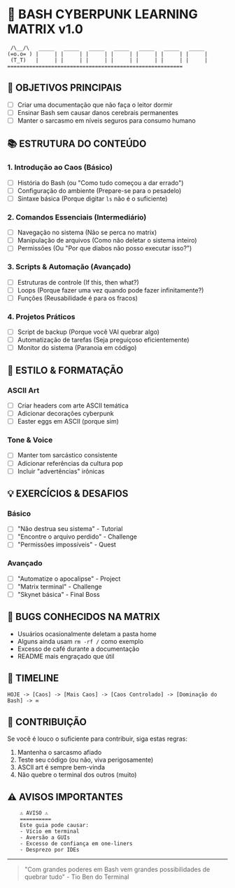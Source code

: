 # 🤖 BASH CYBERPUNK LEARNING MATRIX v1.0
                                                                                
     /\__/\   _____   _____   _____   _____   _____   _____   _____          
    (=o.o= ) |     | |     | |     | |     | |     | |     | |     |         
     (T_T)   |     | |     | |     | |     | |     | |     | |     |         
    ========================================================              

## 🎯 OBJETIVOS PRINCIPAIS

- [ ] Criar uma documentação que não faça o leitor dormir
- [ ] Ensinar Bash sem causar danos cerebrais permanentes
- [ ] Manter o sarcasmo em níveis seguros para consumo humano

## 📚 ESTRUTURA DO CONTEÚDO

### 1. Introdução ao Caos (Básico)
- [ ] História do Bash (ou "Como tudo começou a dar errado")
- [ ] Configuração do ambiente (Prepare-se para o pesadelo)
- [ ] Sintaxe básica (Porque digitar `ls` não é o suficiente)

### 2. Comandos Essenciais (Intermediário)
- [ ] Navegação no sistema (Não se perca no matrix)
- [ ] Manipulação de arquivos (Como não deletar o sistema inteiro)
- [ ] Permissões (Ou "Por que diabos não posso executar isso?")

### 3. Scripts & Automação (Avançado)
- [ ] Estruturas de controle (If this, then what?)
- [ ] Loops (Porque fazer uma vez quando pode fazer infinitamente?)
- [ ] Funções (Reusabilidade é para os fracos)

### 4. Projetos Práticos
- [ ] Script de backup (Porque você VAI quebrar algo)
- [ ] Automatização de tarefas (Seja preguiçoso eficientemente)
- [ ] Monitor do sistema (Paranoia em código)

## 🎨 ESTILO & FORMATAÇÃO

### ASCII Art
- [ ] Criar headers com arte ASCII temática
- [ ] Adicionar decorações cyberpunk
- [ ] Easter eggs em ASCII (porque sim)

### Tone & Voice
- [ ] Manter tom sarcástico consistente
- [ ] Adicionar referências da cultura pop
- [ ] Incluir "advertências" irônicas

## 💡 EXERCÍCIOS & DESAFIOS

### Básico
- [ ] "Não destrua seu sistema" - Tutorial
- [ ] "Encontre o arquivo perdido" - Challenge
- [ ] "Permissões impossíveis" - Quest

### Avançado
- [ ] "Automatize o apocalipse" - Project
- [ ] "Matrix terminal" - Challenge
- [ ] "Skynet básica" - Final Boss

## 🐛 BUGS CONHECIDOS NA MATRIX

- Usuários ocasionalmente deletam a pasta home
- Alguns ainda usam `rm -rf /` como exemplo
- Excesso de café durante a documentação
- README mais engraçado que útil

## 📅 TIMELINE

```
HOJE -> [Caos] -> [Mais Caos] -> [Caos Controlado] -> [Dominação do Bash] -> ∞
```

## 🤝 CONTRIBUIÇÃO

Se você é louco o suficiente para contribuir, siga estas regras:
1. Mantenha o sarcasmo afiado
2. Teste seu código (ou não, viva perigosamente)
3. ASCII art é sempre bem-vinda
4. Não quebre o terminal dos outros (muito)

## ⚠️ AVISOS IMPORTANTES

```
    ⚠️ AVISO ⚠️
    ==========
    Este guia pode causar:
    - Vício em terminal
    - Aversão a GUIs
    - Excesso de confiança em one-liners
    - Desprezo por IDEs
```

---
> "Com grandes poderes em Bash vem grandes possibilidades de quebrar tudo"
>                                               - Tio Ben do Terminal
